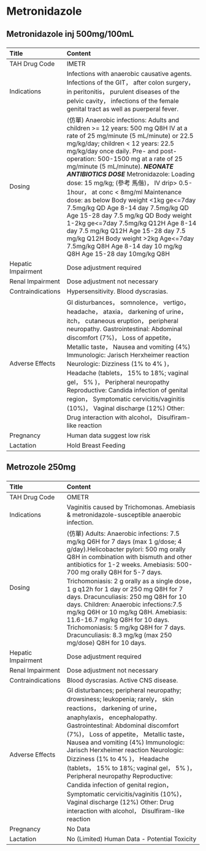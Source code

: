 # Metronidazole

## Metronidazole inj 500mg/100mL

##### 

| Title              | Content                                                                                                                                                                                                                                                                                                                                                                                                                                                                                                                                                                                                                                                                                                                     |
|:-------------------|:----------------------------------------------------------------------------------------------------------------------------------------------------------------------------------------------------------------------------------------------------------------------------------------------------------------------------------------------------------------------------------------------------------------------------------------------------------------------------------------------------------------------------------------------------------------------------------------------------------------------------------------------------------------------------------------------------------------------------|
| TAH Drug Code      | IMETR                                                                                                                                                                                                                                                                                                                                                                                                                                                                                                                                                                                                                                                                                                                       |
| Indications        | Infections with anaerobic causative agents. Infections of the GIT， after colon surgery， in peritonitis， purulent diseases of the pelvic cavity， infections of the female genital tract as well as puerperal fever.                                                                                                                                                                                                                                                                                                                                                                                                                                                                                                      |
| Dosing             | (仿單) Anaerobic infections: Adults and children >= 12 years: 500 mg Q8H IV at a rate of 25 mg/minute (5 mL/minute) or 22.5 mg/kg/day; children < 12 years: 22.5 mg/kg/day once daily. Pre- and post-operation: 500-1500 mg at a rate of 25 mg/minute (5 mL/minute). *****NEONATE ANTIBIOTICS DOSE***** Metronidazole: Loading dose: 15 mg/kg; (參考 馬偕)， IV drip> 0.5-1hour， at conc < 8mg/ml Maintenance dose: as below Body weight <1kg ge<=7day 7.5mg/kg QD  Age 8-14 day 7.5mg/kg QD  Age 15-28 day 7.5 mg/kg QD Body weight 1-2kg ge<=7day 7.5mg/kg Q12H  Age 8-14 day 7.5 mg/kg Q12H  Age 15-28 day 7.5 mg/kg Q12H Body weight >2kg Age<=7day 7.5mg/kg Q8H  Age 8-14 day 10 mg/kg Q8H  Age 15-28 day 10mg/kg Q8H |
| Hepatic Impairment | Dose adjustment required                                                                                                                                                                                                                                                                                                                                                                                                                                                                                                                                                                                                                                                                                                    |
| Renal Impairment   | Dose adjustment not necessary                                                                                                                                                                                                                                                                                                                                                                                                                                                                                                                                                                                                                                                                                               |
| Contraindications  | Hypersensitivity. Blood dyscrasias.                                                                                                                                                                                                                                                                                                                                                                                                                                                                                                                                                                                                                                                                                         |
| Adverse Effects    | GI disturbances， somnolence， vertigo， headache， ataxia， darkening of urine， itch， cutaneous eruption， peripheral neuropathy. Gastrointestinal: Abdominal discomfort (7%)， Loss of appetite， Metallic taste， Nausea and vomiting (4%) Immunologic: Jarisch Herxheimer reaction Neurologic: Dizziness (1% to 4% )， Headache (tablets， 15% to 18%; vaginal gel， 5% )， Peripheral neuropathy Reproductive: Candida infection of genital region， Symptomatic cervicitis/vaginitis (10%)， Vaginal discharge (12%) Other: Drug interaction with alcohol， Disulfiram-like reaction                                                                                                                                |
| Pregnancy          | Human data suggest low risk                                                                                                                                                                                                                                                                                                                                                                                                                                                                                                                                                                                                                                                                                                 |
| Lactation          | Hold Breast Feeding                                                                                                                                                                                                                                                                                                                                                                                                                                                                                                                                                                                                                                                                                                         |

## Metrozole 250mg

##### 

| Title              | Content                                                                                                                                                                                                                                                                                                                                                                                                                                                                                                                                                                                              |
|:-------------------|:-----------------------------------------------------------------------------------------------------------------------------------------------------------------------------------------------------------------------------------------------------------------------------------------------------------------------------------------------------------------------------------------------------------------------------------------------------------------------------------------------------------------------------------------------------------------------------------------------------|
| TAH Drug Code      | OMETR                                                                                                                                                                                                                                                                                                                                                                                                                                                                                                                                                                                                |
| Indications        | Vaginitis caused by Trichomonas. Amebiasis & metronidazole-susceptible anaerobic infection.                                                                                                                                                                                                                                                                                                                                                                                                                                                                                                          |
| Dosing             | (仿單) Adults: Anaerobic infections: 7.5 mg/kg Q6H for 7 days (max 1 g/dose; 4 g/day).Helicobacter pylori: 500 mg orally Q8H in combination with bismuth and other antibiotics for 1-2 weeks. Amebiasis: 500-700 mg orally Q8H for 5-7 days. Trichomoniasis: 2 g orally as a single dose， 1 g q12h for 1 day or 250 mg Q8H for 7 days. Dracunculiasis: 250 mg Q8H for 10 days. Children: Anaerobic infections:7.5 mg/kg Q6H or 10 mg/kg Q8H. Amebiasis: 11.6-16.7 mg/kg Q8H for 10 days. Trichomoniasis: 5 mg/kg Q8H for 7 days. Dracunculiasis: 8.3 mg/kg (max 250 mg/dose) Q8H for 10 days.       |
| Hepatic Impairment | Dose adjustment required                                                                                                                                                                                                                                                                                                                                                                                                                                                                                                                                                                             |
| Renal Impairment   | Dose adjustment not necessary                                                                                                                                                                                                                                                                                                                                                                                                                                                                                                                                                                        |
| Contraindications  | Blood dyscrasias. Active CNS disease.                                                                                                                                                                                                                                                                                                                                                                                                                                                                                                                                                                |
| Adverse Effects    | GI disturbances; peripheral neuropathy; drowsiness; leukopenia; rarely， skin reactions， darkening of urine， anaphylaxis， encephalopathy. Gastrointestinal: Abdominal discomfort (7%)， Loss of appetite， Metallic taste， Nausea and vomiting (4%) Immunologic: Jarisch Herxheimer reaction Neurologic: Dizziness (1% to 4% )， Headache (tablets， 15% to 18%; vaginal gel， 5% )， Peripheral neuropathy Reproductive: Candida infection of genital region， Symptomatic cervicitis/vaginitis (10%)， Vaginal discharge (12%) Other: Drug interaction with alcohol， Disulfiram-like reaction |
| Pregnancy          | No Data                                                                                                                                                                                                                                                                                                                                                                                                                                                                                                                                                                                              |
| Lactation          | No (Limited) Human Data - Potential Toxicity                                                                                                                                                                                                                                                                                                                                                                                                                                                                                                                                                         |

